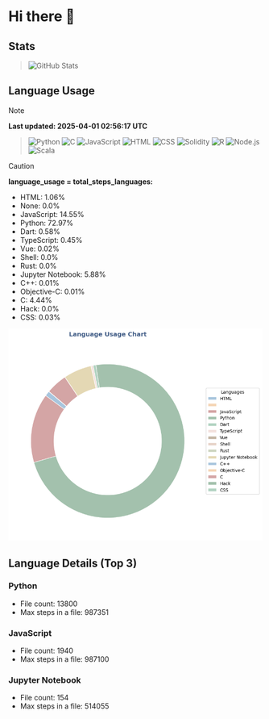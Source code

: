 # Hi there 👋

## Stats
>![GitHub Stats](https://github-profile-summary-cards.vercel.app/api/cards/stats?username=yasu521)
## Language Usage

>[!NOTE]
> **Last updated: 2025-04-01 02:56:17 UTC**

>![Python](https://img.shields.io/badge/Language-Python-blue) ![C](https://img.shields.io/badge/Language-C-lightgrey) ![JavaScript](https://img.shields.io/badge/Language-JavaScript-yellow)
>![HTML](https://img.shields.io/badge/Language-HTML-orange) ![CSS](https://img.shields.io/badge/Language-CSS-blueviolet) ![Solidity](https://img.shields.io/badge/Language-Solidity-gray)
>![R](https://img.shields.io/badge/Language-R-lightblue) ![Node.js](https://img.shields.io/badge/Language-Node.js-green) ![Scala](https://img.shields.io/badge/Language-Scala-red) 

>[!CAUTION]
> **language_usage = total_steps_languages:** 

- HTML: 1.06%
- None: 0.0%
- JavaScript: 14.55%
- Python: 72.97%
- Dart: 0.58%
- TypeScript: 0.45%
- Vue: 0.02%
- Shell: 0.0%
- Rust: 0.0%
- Jupyter Notebook: 5.88%
- C++: 0.01%
- Objective-C: 0.01%
- C: 4.44%
- Hack: 0.0%
- CSS: 0.03%

![Language Usage Chart](language_usage.png)

## Language Details (Top 3)

### Python
- File count: 13800
- Max steps in a file: 987351

### JavaScript
- File count: 1940
- Max steps in a file: 987100

### Jupyter Notebook
- File count: 154
- Max steps in a file: 514055
